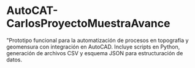 # AutoCAT-CarlosProyectoMuestraAvance
"Prototipo funcional para la automatización de procesos en topografía y geomensura con integración en AutoCAD. Incluye scripts en Python, generación de archivos CSV y esquema JSON para estructuración de datos.
